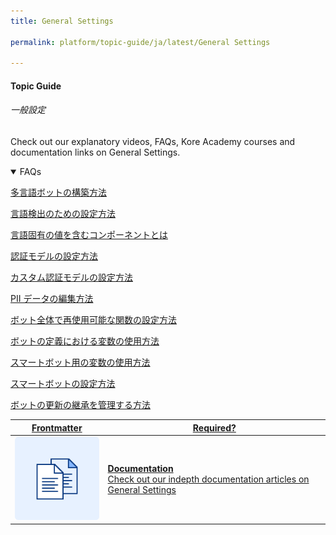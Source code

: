 ```yaml
---
title: General Settings

permalink: platform/topic-guide/ja/latest/General Settings

---
```

#### Topic Guide
###### 一般設定

  Check out our explanatory videos, FAQs, Kore Academy courses and documentation links on General Settings.


<details open>
  <summary>FAQs
  </summary>

  <a class="doc-link" target="_blank" href="https://developer.kore.ai/docs/bots/advanced-topics/multi-lingual/building-multi-language-bots/?lang=ja">
 
  多言語ボットの構築方法

</a>

<a class="doc-link" target="_blank" href="https://developer.kore.ai/docs/bots/advanced-topics/multi-lingual/building-multi-language-bots/#Language_Detection_and_Selection?lang=ja">
 
  言語検出のための設定方法

</a>
  
<a class="doc-link" target="_blank" href="https://developer.kore.ai/docs/bots/advanced-topics/multi-lingual/building-multi-language-bots/#Translatable_Components?lang=ja">
 
  言語固有の値を含むコンポーネントとは

</a>

<a class="doc-link" target="_blank" href="https://developer.kore.ai/docs/bots/advanced-topics/authorization/bot-authentication/?lang=ja">
 
  認証モデルの設定方法

</a>


<a class="doc-link" target="_blank" href="https://developer.kore.ai/docs/bots/bot-builder-tool/dialog-task/implementing-custom-authentication/?lang=ja">

  カスタム認証モデルの設定方法

</a>
  
<a class="doc-link" target="_blank" href="https://developer.kore.ai/docs/bots/bot-settings/pii-data-masking/?lang=ja">

  PII データの編集方法

</a>

  <a class="doc-link" target="_blank" href="https://developer.kore.ai/docs/bots/bot-settings/bot-functions/reusing-bot-functions-custom-script-file/?lang=ja">

  ボット全体で再使用可能な関数の設定方法

</a>
  <a class="doc-link" target="_blank" href="https://developer.kore.ai/docs/bots/bot-settings/bot-management/using-bot-variables/?lang=ja">

  ボットの定義における変数の使用方法

</a>
  <a class="doc-link" target="_blank" href="https://developer.kore.ai/docs/bots/advanced-topics/smart-bot/defining-a-smart-bot/#Smart_Bot_Settings?lang=ja">

  スマートボット用の変数の使用方法

</a>
  <a class="doc-link" target="_blank" href="https://developer.kore.ai/docs/bots/advanced-topics/smart-bot/defining-a-smart-bot/#Smart_Bot_Settings?lang=ja">

  スマートボットの設定方法

</a>
  <a class="doc-link" target="_blank" href="https://developer.kore.ai/docs/bots/advanced-topics/smart-bot/defining-a-smart-bot/#inheritance?lang=ja">

  ボットの更新の継承を管理する方法

</a>
</details>


<a class="doc-link" target="_blank" href="https://developer.kore.ai/docs/bots/bot-settings/general-settings/?lang=ja">
 

| Frontmatter | Required? |
|-------------|-------------|
| ![alt text](images/docIcon.svg "Title") | **Documentation**  <br /> Check out our indepth documentation articles on General Settings | 


</a>
